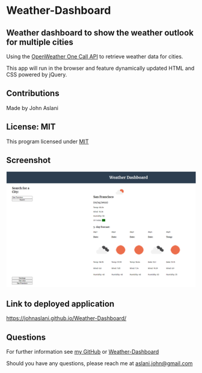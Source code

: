 # Weather-Dashboard

## Weather dashboard to show the weather outlook for multiple cities

Using the [OpenWeather One Call API](https://openweathermap.org/api/one-call-api) to retrieve weather data for cities.

This app will run in the browser and feature dynamically updated HTML and CSS powered by jQuery.

## Contributions

Made by John Aslani

## License: MIT

This program licensed under [MIT](https://img.shields.io/badge/license-MIT-blue)

## Screenshot

![Screen shot of completed assignment](./assets/img/Weather_Dashboard.PNG)


## Link to deployed application

https://johnaslani.github.io/Weather-Dashboard/


## Questions

For further information see [my GitHub](https://github.com/johnaslani) or [Weather-Dashboard](https://github.com/johnaslani/Weather-Dashboard)


Should you have any questions, please reach me at [aslani.john@gmail.com](mailto:aslani.john@gmail.com)


